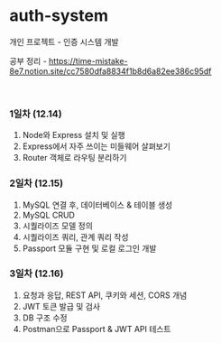 # auth-system
개인 프로젝트 - 인증 시스템 개발
<br/>

공부 정리 - https://time-mistake-8e7.notion.site/cc7580dfa8834f1b8d6a82ee386c95df

<br/>

### 1일차 (12.14) 
1. Node와 Express 설치 및 실행
2. Express에서 자주 쓰이는 미들웨어 살펴보기 
3. Router 객체로 라우팅 분리하기

### 2일차 (12.15) 
1. MySQL 연결 후, 데이터베이스 & 테이블 생성
2. MySQL CRUD
3. 시퀄라이즈 모델 정의
4. 시퀄라이즈 쿼리, 관계 쿼리 작성
5. Passport 모듈 구현 및 로컬 로그인 개발


### 3일차 (12.16) 
1. 요청과 응답, REST API, 쿠키와 세션, CORS 개념
2. JWT 토큰 발급 및 검사
3. DB 구조 수정
4. Postman으로 Passport & JWT API 테스트
